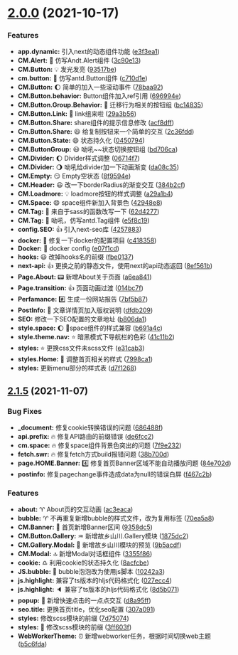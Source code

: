 # [2.0.0](https://github.com/stack-wuh/wuh.site/compare/v1.6.3...v2.0.0) (2021-10-17)


### Features

* **app.dynamic:** 引入next的动态组件功能 ([e3f3ea1](https://github.com/stack-wuh/wuh.site/commit/e3f3ea1c49f786f6217fc3c8626bf51f99b9d493))
* **CM.Alert:** :postal_horn: 仿写Andt.Alert组件 ([3c90e13](https://github.com/stack-wuh/wuh.site/commit/3c90e1341f7d0afe1c803a76939c326aa7f332b6))
* **CM.Button:** :bulb: 发光发亮 ([93517be](https://github.com/stack-wuh/wuh.site/commit/93517beadae1f48320479afd7a66671dd1811b3e))
* **cm.button:** :busstop: 仿写antd.Button组件 ([c710d1e](https://github.com/stack-wuh/wuh.site/commit/c710d1e673df7530e910eb970c65e843c69ebd87))
* **CM.Button:** :moon: 简单的加入一些滚动事件 ([78baa92](https://github.com/stack-wuh/wuh.site/commit/78baa923fdc4ff5198cc7ed3f812afa48c69f212))
* **CM.Button.behavior:** Button组件加入ref引用 ([696994e](https://github.com/stack-wuh/wuh.site/commit/696994e7dd57a7f556cc20de0b196777f1919745))
* **CM.Button.Group.Behavior:** :station: 迁移行为相关的按钮组 ([bc14835](https://github.com/stack-wuh/wuh.site/commit/bc14835633014753d4779daee9fc42731e874417))
* **CM.Button.Link:** :link: link组来啦 ([29a3b56](https://github.com/stack-wuh/wuh.site/commit/29a3b56ec121b0080554ad1c33d536c95edca04b))
* **CM.Button.Share:**  share组件的提示信息修改 ([acf8dff](https://github.com/stack-wuh/wuh.site/commit/acf8dff073a997ed855949fdd4b2cba69fdc024a))
* **Cm.Button.Share:** :smiley: 给复制按钮来一个简单的交互 ([2c36fdd](https://github.com/stack-wuh/wuh.site/commit/2c36fddb14d523e468fc2cf1d01d909866cd88b4))
* **CM.Button.State:** :smile:  状态持久化 ([0450794](https://github.com/stack-wuh/wuh.site/commit/04507947a747e191746a264f8d4d8d09dbde7998))
* **CM.ButtonGroup:** :smiley: 呦吼~~状态切换按钮组 ([bd706ca](https://github.com/stack-wuh/wuh.site/commit/bd706cab77b1178e29e10c99106a45beec168271))
* **CM.Divider:** :moon: Divider样式调整 ([06714f7](https://github.com/stack-wuh/wuh.site/commit/06714f7342521b6d57c311dd9bc7cdc6800c5271))
* **CM.Divider:** :waning_gibbous_moon: 呦吼给divider加一下动画渐变 ([da08c35](https://github.com/stack-wuh/wuh.site/commit/da08c3504242f2cf9abc626a7d3ca881119565b9))
* **CM.Empty:** :smirk: Empty空状态 ([8f9594e](https://github.com/stack-wuh/wuh.site/commit/8f9594e7476fd4d815f7f9bf99c2011c2e124191))
* **CM.Header:** :smiley: 改一下borderRadius的渐变交互 ([384b2cf](https://github.com/stack-wuh/wuh.site/commit/384b2cf5e37bf8059d039d214685da5195563e6d))
* **CM.Loadmore:** :bulb: loadmore按钮的样式调整 ([a29a1b4](https://github.com/stack-wuh/wuh.site/commit/a29a1b4f5dccdecdf0db229adbe6fc4eb0652317))
* **CM.Space:** :smile: space组件新加入背景色 ([42948e8](https://github.com/stack-wuh/wuh.site/commit/42948e8d7549f282c219cab5a43a4d8567b37d08))
* **CM.Tag:** :crystal_ball: 来自于sass的函数改写一下 ([62d4277](https://github.com/stack-wuh/wuh.site/commit/62d42771474aa7cdde7d1cbd93f3710559b9bcc9))
* **CM.Tag:** :star2: 呦吼，仿写antd.Tag组件 ([e5f8c19](https://github.com/stack-wuh/wuh.site/commit/e5f8c19f40abba125f17d952e4efb64ab6c2d5e0))
* **config.SEO:** :+1: 引入next-seo库 ([4257883](https://github.com/stack-wuh/wuh.site/commit/42578831b06a48e40d3f2335297568d6e12dd99e))
* **docker:** :100: 修复一下docker的配置项目 ([c418358](https://github.com/stack-wuh/wuh.site/commit/c418358a25139e3897df74bac8d59aae751c2f4b))
* **Docker:** :traffic_light: docker config ([e07f1cd](https://github.com/stack-wuh/wuh.site/commit/e07f1cd9ff816ac9a48407b99ed66793aded2234))
* **hooks:** :smiley: 改掉hooks名的前缀 ([fbe0137](https://github.com/stack-wuh/wuh.site/commit/fbe01378eeba04597d9f6d462b8e7ed485ba1ac6))
* **next-api:** :+1: 更换之前的静态文件，使用next的api动态返回 ([8ef561b](https://github.com/stack-wuh/wuh.site/commit/8ef561bf5b3ac497d8837fd6ea7186612dbaa777))
* **Page.About:** :pager: 新增About关于页面 ([a6ea841](https://github.com/stack-wuh/wuh.site/commit/a6ea841728b2f8d2a597c366bc05cd2153ad35ae))
* **Page.transition:** :+1: 页面动画过渡 ([014bc7f](https://github.com/stack-wuh/wuh.site/commit/014bc7f23e775590875d8b1285ad4fabb4bbe881))
* **Perfamance:** :hash: 生成一份网站报告 ([7bf5b87](https://github.com/stack-wuh/wuh.site/commit/7bf5b870cb88b681657f06fbbce4ea1bb194a614))
* **PostInfo:** :page_facing_up: 文章详情页加入版权说明 ([dfdb209](https://github.com/stack-wuh/wuh.site/commit/dfdb209f2fcd4361d2104c67bb685380c23ae3a4))
* **SEO:** 修改一下SEO配置的文章地址 ([b806da1](https://github.com/stack-wuh/wuh.site/commit/b806da1c53d42051670d6f6cbca59a1a5f5cb81f))
* **style.space:** :moon: 🌝space组件的样式兼容 ([b691a4c](https://github.com/stack-wuh/wuh.site/commit/b691a4cbb3b7bfbb92f4c48f99042ca882e86600))
* **style.theme.nav:** :star: 暗黑模式下导航栏的色彩 ([41c11b2](https://github.com/stack-wuh/wuh.site/commit/41c11b2baaf33f5fe11c0a44fb425404fe840d9e))
* **styles:** :star:  更换css文件未scss文件 ([e31cab3](https://github.com/stack-wuh/wuh.site/commit/e31cab3f39b13ca108224642503a1606550dbd57))
* **styles.Home:** :crescent_moon: 调整首页相关的样式 ([7998ca1](https://github.com/stack-wuh/wuh.site/commit/7998ca10976ecab6dd5fca336987c089646ab7cf))
* **styles:** 更新menu部分的样式表 ([d7f1268](https://github.com/stack-wuh/wuh.site/commit/d7f12680698f3c2a8f2a8d89109fbfc878844f89))



## [2.1.5](https://git.zhlh6.cn/stack-wuh/wuh.site/compare/v2.0.0...v2.1.5) (2021-11-07)


### Bug Fixes

* **_document:** 修复cookie转换错误的问题 ([686488f](https://git.zhlh6.cn/stack-wuh/wuh.site/commits/686488f6e483b37d74ee58d81075c0613137cd46))
* **api.prefix:** :fire: 修复API路由的前缀错误 ([de6fcc2](https://git.zhlh6.cn/stack-wuh/wuh.site/commits/de6fcc2012a9a688a3ab5f20b42dbb6de922a096))
* **cm.space:** :fire: 修复space组件背景色突出的问题 ([7f9e232](https://git.zhlh6.cn/stack-wuh/wuh.site/commits/7f9e2329b4ea6027c9ffc6424c6e1128bd1d5790))
* **fetch.swr:** :fire: 修复fetch方式build报错问题 ([38b700d](https://git.zhlh6.cn/stack-wuh/wuh.site/commits/38b700d27bc1ed6b20ccd7052dcf19e8b648d54b))
* **page.HOME.Banner:** :four: 修复首页Banner区域不能自动播放问题 ([84e702d](https://git.zhlh6.cn/stack-wuh/wuh.site/commits/84e702dec92c0cd0a2479a28620fe31c687b3862))
* **postinfo:** 修复pagechange事件造成data为null的错误白屏 ([f467c2b](https://git.zhlh6.cn/stack-wuh/wuh.site/commits/f467c2bcae200bdfd7d66768004718e674f47176))


### Features

* **about:** :aries: About页的交互动画 ([ac3eaca](https://git.zhlh6.cn/stack-wuh/wuh.site/commits/ac3eacaefd4f943bf1ddd79713cb699b862c1231))
* **bubble:** :aries: 不再重复新增bubble的样式文件，改为复用标签 ([70ea5a8](https://git.zhlh6.cn/stack-wuh/wuh.site/commits/70ea5a8b4f3cc171984021bd743f0e953e015034))
* **CM.Banner:** :helicopter:  首页新增Banner区间 ([9358dc5](https://git.zhlh6.cn/stack-wuh/wuh.site/commits/9358dc59a1df628abd114eae3a133bfbe8d9eeb6))
* **CM.Button.Gallery:** :aquarius: 新增故乡山川.Gallery模块 ([1875dc2](https://git.zhlh6.cn/stack-wuh/wuh.site/commits/1875dc2e405aacc2653a184a56666e1af9a9fde8))
* **CM.Gallery.Modal:** :bow: 新增故乡山川模块的预览 ([9b5acdf](https://git.zhlh6.cn/stack-wuh/wuh.site/commits/9b5acdfed8a105663e952f456b36d5f57b0034f7))
* **CM.Modal:** :top: 新增Modal对话框组件 ([3355f86](https://git.zhlh6.cn/stack-wuh/wuh.site/commits/3355f86e02b07061a209fd6daa606e13906a2534))
* **cookie:** :libra: 利用cookie的状态持久化 ([8acfcbe](https://git.zhlh6.cn/stack-wuh/wuh.site/commits/8acfcbeea55711645b19f2cd92b6d13a5cc39248))
* **JS.bubble:** :sheep: bubble泡泡改为使用js脚本 ([10242a3](https://git.zhlh6.cn/stack-wuh/wuh.site/commits/10242a325798c86150d75d90572a3cc823c13d0e))
* **js.highlight:**  兼容了ts版本的hljs代码格式化 ([027ecc4](https://git.zhlh6.cn/stack-wuh/wuh.site/commits/027ecc449789d21184e8eb10a6df58d98d8904a2))
* **js.highlight:** :speaker: 兼容了ts版本的hljs代码格式化 ([8d5b071](https://git.zhlh6.cn/stack-wuh/wuh.site/commits/8d5b0712e0a39de81836bc1d924f446f0f782c4c))
* **popup:** :clap: 新增快速点击的一点点交互 ([d8a95ff](https://git.zhlh6.cn/stack-wuh/wuh.site/commits/d8a95ff4a4f77f4aa23ee268a10d79b9f2f13766))
* **seo.title:** 更换首页title，优化seo配置 ([307a091](https://git.zhlh6.cn/stack-wuh/wuh.site/commits/307a091323cb6bac12b2397dcdce4da48bebd1a2))
* **styles:**  修改scss模块的前缀 ([7d75074](https://git.zhlh6.cn/stack-wuh/wuh.site/commits/7d7507448e0495392885f357aac5e3f3967db623))
* **styles:** :speak_no_evil: 修改scss模块的前缀 ([3ff603f](https://git.zhlh6.cn/stack-wuh/wuh.site/commits/3ff603fbbe504a1debd4a77d111f6fccf2c1e004))
* **WebWorkerTheme:** :alarm_clock: 新增webworker任务，根据时间切换web主题 ([b5c6fda](https://git.zhlh6.cn/stack-wuh/wuh.site/commits/b5c6fda20fbb8664b00d7c2a71a83d66b9356491))



